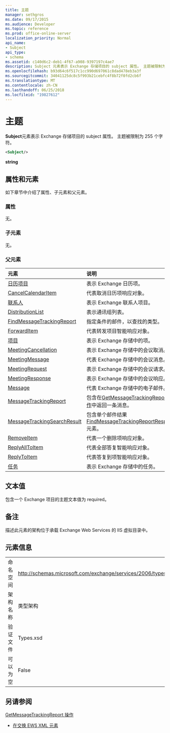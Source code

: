 ```yaml
---
title: 主题
manager: sethgros
ms.date: 09/17/2015
ms.audience: Developer
ms.topic: reference
ms.prod: office-online-server
localization_priority: Normal
api_name:
- Subject
api_type:
- schema
ms.assetid: c140d6c2-deb1-4f67-a908-9397197c4ae7
description: Subject 元素表示 Exchange 存储项目的 subject 属性。 主题被限制为 255 个字符。
ms.openlocfilehash: b93d64c6f517c1cc990d697061c8dad478eb3a3f
ms.sourcegitcommit: 34041125dc8c5f993b21cebfc4f8b72f0fd2cb6f
ms.translationtype: MT
ms.contentlocale: zh-CN
ms.lasthandoff: 06/25/2018
ms.locfileid: "19827612"
---
```

# <a name="subject"></a>主题

**Subject**元素表示 Exchange 存储项目的 subject 属性。 主题被限制为 255 个字符。 
  
```XML
<Subject/>
```

 **string**
## <a name="attributes-and-elements"></a>属性和元素

如下章节中介绍了属性、子元素和父元素。
  
### <a name="attributes"></a>属性

无。
  
### <a name="child-elements"></a>子元素

无。
  
### <a name="parent-elements"></a>父元素

|**元素**|**说明**|
|:-----|:-----|
|[日历项目](calendaritem.md) <br/> |表示 Exchange 日历项。  <br/> |
|[CancelCalendarItem](cancelcalendaritem.md) <br/> |代表取消日历项响应对象。  <br/> |
|[联系人](contact.md) <br/> |表示 Exchange 联系人项目。  <br/> |
|[DistributionList](distributionlist.md) <br/> |表示通讯组列表。  <br/> |
|[FindMessageTrackingReport](findmessagetrackingreport.md) <br/> |指定条件的邮件，以查找的类型。  <br/> |
|[ForwardItem](forwarditem.md) <br/> |代表转发项目智能响应对象。  <br/> |
|[项目](item.md) <br/> |表示 Exchange 存储中的项。  <br/> |
|[MeetingCancellation](meetingcancellation.md) <br/> |表示 Exchange 存储中的会议取消。  <br/> |
|[MeetingMessage](meetingmessage.md) <br/> |代表 Exchange 存储中的会议消息。  <br/> |
|[MeetingRequest](meetingrequest.md) <br/> |表示 Exchange 存储中的会议请求。  <br/> |
|[MeetingResponse](meetingresponse.md) <br/> |表示 Exchange 存储中的会议响应。  <br/> |
|[Message](message-ex15websvcsotherref.md) <br/> |代表 Exchange 存储中的电子邮件。  <br/> |
|[MessageTrackingReport](messagetrackingreport.md) <br/> |包含在[GetMessageTrackingReport 操作](getmessagetrackingreport-operation.md)中返回一条消息。  <br/> |
|[MessageTrackingSearchResult](messagetrackingsearchresult.md) <br/> |包含单个邮件结果[FindMessageTrackingReportResponse](findmessagetrackingreportresponse.md)元素。  <br/> |
|[RemoveItem](removeitem.md) <br/> |代表一个删除项响应对象。  <br/> |
|[ReplyAllToItem](replyalltoitem.md) <br/> |代表全部答复智能响应对象。  <br/> |
|[ReplyToItem](replytoitem.md) <br/> |代表答复到项智能响应对象。  <br/> |
|[任务](task.md) <br/> |表示 Exchange 存储中的任务。  <br/> |
   
## <a name="text-value"></a>文本值

包含一个 Exchange 项目的主题文本值为 required。
  
## <a name="remarks"></a>备注

描述此元素的架构位于承载 Exchange Web Services 的 IIS 虚拟目录中。
  
## <a name="element-information"></a>元素信息

|||
|:-----|:-----|
|命名空间  <br/> |http://schemas.microsoft.com/exchange/services/2006/types  <br/> |
|架构名称  <br/> |类型架构  <br/> |
|验证文件  <br/> |Types.xsd  <br/> |
|可以为空  <br/> |False  <br/> |
   
## <a name="see-also"></a>另请参阅



[GetMessageTrackingReport 操作](getmessagetrackingreport-operation.md)


- [在交换 EWS XML 元素](ews-xml-elements-in-exchange.md)

